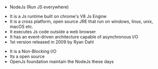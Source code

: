 * NodeJs (Run JS everywhere)
 - It is a Js runtime built on chrome's V8 Js Engine
 - It is a cross platform, open source JRE that run on windows, linux, unix, macOS etc.
 - It executes Js code outside a web browser
 - It has an event-driven architecture capable of asynchronous I/O
 - 1st version released in 2009 by Ryan Dahl

* It is a Non-Blocking I/O
* Its a open source
* OpenJs foundation maintain the NodeJs these days 